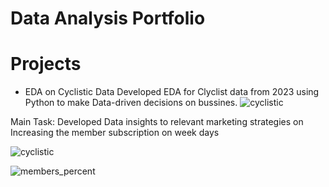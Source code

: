 # Data Analysis Portfolio

# Projects
-  EDA on Cyclistic Data
   Developed EDA for Clyclist data from 2023 using Python to make Data-driven decisions on bussines.
   ![cyclistic ](https://github.com/iduangarcia/Portfolio/assets/136936866/9640f79e-385e-4833-aa1e-7f9bc8498c8a)

Main Task: Developed Data insights to  relevant marketing strategies on Increasing the member subscription on week days
  
![cyclistic ](https://github.com/iduangarcia/Portfolio/assets/136936866/9640f79e-385e-4833-aa1e-7f9bc8498c8a)


![members_percent](https://github.com/iduangarcia/Portfolio/assets/136936866/aa16bbcc-e313-483d-8c88-fb9008ad27c9)




